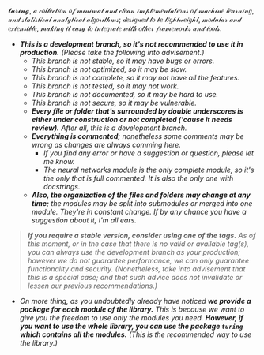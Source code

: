 𝓽𝓾𝓻𝓲𝓷𝓰, 𝒶 𝒸𝑜𝓁𝓁𝑒𝒸𝓉𝒾𝑜𝓃 𝑜𝒻 𝓂𝒾𝓃𝒾𝓂𝒶𝓁 𝒶𝓃𝒹 𝒸𝓁𝑒𝒶𝓃 𝒾𝓂𝓅𝓁𝑒𝓂𝑒𝓃𝓉𝒶𝓉𝒾𝑜𝓃𝓈 𝑜𝒻 𝓂𝒶𝒸𝒽𝒾𝓃𝑒 𝓁𝑒𝒶𝓇𝓃𝒾𝓃𝑔, 𝒶𝓃𝒹 𝓈𝓉𝒶𝓉𝒾𝓈𝓉𝒾𝒸𝒶𝓁 𝒶𝓃𝒶𝓁𝓎𝓉𝒾𝒸𝒶𝓁 𝒶𝓁𝑔𝑜𝓇𝒾𝓉𝒽𝓂𝓈; 𝒹𝑒𝓈𝒾𝑔𝓃𝑒𝒹 𝓉𝑜 𝒷𝑒 𝓁𝒾𝑔𝒽𝓉𝓌𝑒𝒾𝑔𝒽𝓉, 𝓂𝑜𝒹𝓊𝓁𝒶𝓇 𝒶𝓃𝒹 𝑒𝓍𝓉𝑒𝓃𝓈𝒾𝒷𝓁𝑒, 𝓂𝒶𝓀𝒾𝓃𝑔 𝒾𝓉 𝑒𝒶𝓈𝓎 𝓉𝑜 𝒾𝓃𝓉𝑒𝑔𝓇𝒶𝓉𝑒 𝓌𝒾𝓉𝒽 𝑜𝓉𝒽𝑒𝓇 𝒻𝓇𝒶𝓂𝑒𝓌𝑜𝓇𝓀𝓈 𝒶𝓃𝒹 𝓉𝑜𝑜𝓁𝓈.
- ****This is a development branch, so it's not recommended to use it in production.*** (Please take the following into advisement.)*
    - *This branch is not stable, so it may have bugs or errors.*
    - *This branch is not optimized, so it may be slow.*
    - *This branch is not complete, so it may not have all the features.*
    - *This branch is not tested, so it may not work.*
    - *This branch is not documented, so it may be hard to use.*
    - *This branch is not secure, so it may be vulnerable.*
    - ****Every file or folder that's surrounded by double underscores is either under construction or not completed ('cause it needs review).*** After all, this is a development branch.*
    - ****Everything is commented;*** nonetheless some comments may be wrong as changes are always comming here.*
        - *If you find any error or have a suggestion or question, please let me know.*
        - *The neural networks module is the only complete module, so it's the only that is full commented. It is also the only one with docstrings.*
    - ****Also, the organization of the files and folders may change at any time;*** the modules may be split into submodules or merged into one module. They're in constant change. If by any chance you have a suggestion about it, I'm all ears.*

> ***If you require a stable version, consider using one of the tags.*** *As of this moment, or in the case that there is no valid or available tag(s), you can always use the development branch as your production; however we do not guarantee performance, we can only guarantee functionality and security. (Nonetheless, take into advisement that this is a special case; and that such advice does not invalidate or lessen our previous recommendations.)*

- *On more thing, as you undoubtedly already have noticed ***we provide a package for each module of the library.*** This is because we want to give you the freedom to use only the modules you need. ***However, if you want to use the whole library, you can use the package `turing` which contains all the modules.*** (This is the recommended way to use the library.)*